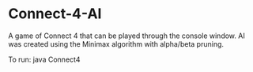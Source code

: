 # Connect-4-AI
A game of  Connect 4 that can be played through the console window. AI was created using the Minimax algorithm with alpha/beta pruning.

To run:
java Connect4
